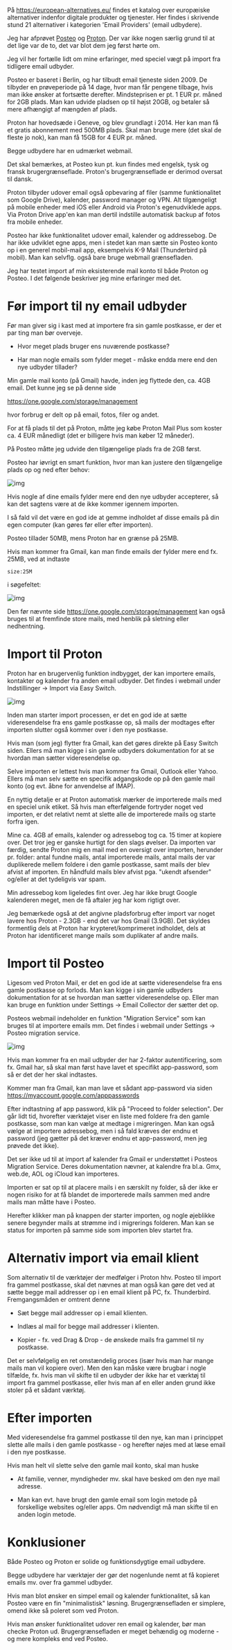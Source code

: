 På <https://european-alternatives.eu/> findes et katalog over europæiske alternativer indenfor digitale produkter og tjenester.
Her findes i skrivende stund 21 alternativer i kategorien 'Email Providers' (email udbydere).

Jeg har afprøvet [Posteo](https://en.wikipedia.org/wiki/Posteo) og [Proton](https://en.wikipedia.org/wiki/Proton_Mail).
Der var ikke nogen særlig grund til at det lige var de to, det var blot dem jeg først hørte om.

Jeg vil her fortælle lidt om mine erfaringer, med speciel vægt på import fra tidligere email udbyder.

Posteo er baseret i Berlin, og har tilbudt email tjeneste siden 2009.
De tilbyder en prøveperiode på 14 dage, hvor man får pengene tilbage, hvis man ikke ønsker at fortsætte derefter.
Mindsteprisen er pt. 1 EUR pr. måned for 2GB plads. Man kan udvide pladsen op til højst 20GB, og betaler så mere afhængigt af mængden af plads.

Proton har hovedsæde i Geneve, og blev grundlagt i 2014.
Her kan man få et gratis abonnement med 500MB plads. Skal man bruge mere (det skal de fleste jo nok), kan man få 15GB for 4 EUR pr. måned.

Begge udbydere har en udmærket webmail.

Det skal bemærkes, at Posteo kun pt. kun findes med engelsk, tysk og fransk brugergrænseflade.
Proton's brugergrænseflade er derimod oversat til dansk.

Proton tilbyder udover email også opbevaring af filer (samme funktionalitet som Google Drive), kalender, password manager og VPN.
Alt tilgængeligt på mobile enheder med iOS eller Android via Proton's egenudviklede apps.
Via Proton Drive app'en kan man dertil indstille automatisk backup af fotos fra mobile enheder.

Posteo har ikke funktionalitet udover email, kalender og addressebog.
De har ikke udviklet egne apps, men i stedet kan man sætte sin Posteo konto op i en
generel mobil-mail app, eksempelvis K-9 Mail (Thunderbird på mobil).
Man kan selvflg. også bare bruge webmail grænsefladen.

Jeg har testet import af min eksisterende mail konto til både Proton og Posteo.
I det følgende beskriver jeg mine erfaringer med det.


# Før import til ny email udbyder

Før man giver sig i kast med at importere fra sin gamle postkasse, er der et par ting man bør overveje.

-   Hvor meget plads bruger ens nuværende postkasse?

-   Har man nogle emails som fylder meget - måske endda mere end den nye udbyder tillader?

Min gamle mail konto (på Gmail) havde, inden jeg flyttede den, ca. 4GB email.
Det kunne jeg se på denne side

<https://one.google.com/storage/management>

hvor forbrug er delt op på email, fotos, filer og andet.

For at få plads til det på Proton, måtte jeg købe Proton Mail Plus som koster ca. 4 EUR månedligt (det er billigere hvis man køber 12 måneder).

På Posteo måtte jeg udvide den tilgængelige plads fra de 2GB først.

Posteo har iøvrigt en smart funktion, hvor man kan justere den tilgængelige plads op og ned efter behov:

![img](./posteo-adjust-space.png)

Hvis nogle af dine emails fylder mere end den nye udbyder accepterer, så kan det sagtens være at de ikke kommer igennem
importen.

I så fald vil det være en god ide at gemme indholdet af disse emails på din egen computer (kan gøres før eller efter importen).

Posteo tillader 50MB, mens Proton har en grænse på 25MB.

Hvis man kommer fra Gmail, kan man finde emails der fylder mere end fx. 25MB, ved at indtaste

`size:25M`

i søgefeltet:

![img](./gmail-search-by-size.png)

Den før nævnte side <https://one.google.com/storage/management> kan også bruges til at fremfinde store mails, med henblik på sletning eller nedhentning.


# Import til Proton

Proton har en brugervenlig funktion indbygget, der kan importere emails, kontakter og kalender fra anden email udbyder.
Det findes i webmail under Indstillinger -> Import via Easy Switch.

![img](proton-easy-switch.png)

Inden man starter import processen, er det en god ide at sætte videresendelse fra ens gamle postkasse op,
så mails der modtages efter importen slutter også kommer over i den nye postkasse.

Hvis man (som jeg) flytter fra Gmail, kan det gøres direkte på Easy Switch siden.
Ellers må man kigge i sin gamle udbyders dokumentation for at se hvordan man sætter videresendelse op.

Selve importen er lettest hvis man kommer fra Gmail, Outlook eller Yahoo.
Ellers må man selv sætte en specifik adgangskode op på den gamle mail konto (og evt. åbne for anvendelse af IMAP).

En nyttig detalje er at Proton automatisk mærker de importerede mails med en speciel unik etiket.
Så hvis man efterfølgende fortryder noget ved importen, er det relativt nemt at slette alle de importerede mails og starte forfra igen.

Mine ca. 4GB af emails, kalender og adressebog tog ca. 15 timer at kopiere over. Det tror jeg er ganske hurtigt for den slags øvelser.
Da importen var færdig, sendte Proton mig en mail med en oversigt over importen, herunder pr. folder: antal fundne mails, antal importerede mails,
antal mails der var duplikerede mellem foldere i den gamle postkasse, samt mails der blev afvist af importen.
En håndfuld mails blev afvist pga. "ukendt afsender" og/eller at det tydeligvis var spam.

Min adressebog kom ligeledes fint over. Jeg har ikke brugt Google kalenderen meget, men de få aftaler jeg har kom rigtigt over.

Jeg bemærkede også at det angivne pladsforbrug efter import var noget lavere hos Proton - 2.3GB - end det var hos Gmail (3.9GB).
Det skyldes formentlig dels at Proton har krypteret/komprimeret indholdet, dels at Proton har identificeret mange mails som duplikater af
andre mails.


# Import til Posteo

Ligesom ved Proton Mail, er det en god ide at sætte videresendelse fra ens gamle postkasse op forlods.
Man kan kigge i sin gamle udbyders dokumentation for at se hvordan man sætter videresendelse op.
Eller man kan bruge en funktion under Settings -> Email Collector der sætter det op.

Posteos webmail indeholder en funktion "Migration Service" som kan bruges til at importere emails mm.
Det findes i webmail under Settings -> Posteo migration service.

![img](posteo-migration-service.png)

Hvis man kommer fra en mail udbyder der har 2-faktor autentificering, som fx. Gmail har, så
skal man først have lavet et specifikt app-password, som så er det der her skal indtastes.

Kommer man fra Gmail, kan man lave et sådant app-password via siden <https://myaccount.google.com/apppasswords>

Efter indtastning af app password, klik på "Proceed to folder selection".
Der går lidt tid, hvorefter værktøjet viser en liste med foldere fra den gamle postkasse, som man
kan vælge at medtage i migreringen.
Man kan også vælge at importere adressebog, men i så fald kræves der endnu et password (jeg gætter på det kræver endnu et
app-password, men jeg prøvede det ikke).

Det ser ikke ud til at import af kalender fra Gmail er understøttet i Posteos Migration Service.
Deres dokumentation nævner, at kalendre fra bl.a. Gmx, web.de, AOL og iCloud kan importeres.

Importen er sat op til at placere mails i en særskilt ny folder, så der ikke er nogen risiko for at få blandet
de importerede mails sammen med andre mails man måtte have i Posteo.

Herefter klikker man på knappen der starter importen, og nogle øjeblikke senere begynder mails at strømme ind i migrerings folderen.
Man kan se status for importen på samme side som importen blev startet fra.


# Alternativ import via email klient

Som alternativ til de værktøjer der medfølger i Proton hhv. Posteo til import fra gammel postkasse, skal det nævnes at man
også kan gøre det ved at sætte begge mail addresser op i en email klient på PC, fx. Thunderbird.
Fremgangsmåden er omtrent denne

-   Sæt begge mail addresser op i email klienten.

-   Indlæs al mail for begge mail addresser i klienten.

-   Kopier - fx. ved Drag & Drop - de ønskede mails fra gammel til ny postkasse.

Det er selvfølgelig en ret omstændelig proces (især hvis man har mange mails man vil kopiere over).
Men den kan måske være brugbar i nogle tilfælde, fx. hvis man vil skifte til en udbyder
der ikke har et værktøj til import fra gammel postkasse, eller hvis man af en eller anden grund ikke stoler på et sådant værktøj.


# Efter importen

Med videresendelse fra gammel postkasse til den nye, kan man i princippet slette alle mails i den gamle postkasse - og herefter
nøjes med at læse email i den nye postkasse.

Hvis man helt vil slette selve den gamle mail konto, skal man huske

-   At familie, venner, myndigheder mv. skal have besked om den nye mail adresse.

-   Man kan evt. have brugt den gamle email som login metode på forskellige websites og/eller apps.
    Om nødvendigt må man skifte til en anden login metode.


# Konklusioner

Både Posteo og Proton er solide og funktionsdygtige email udbydere.

Begge udbydere har værktøjer der gør det nogenlunde nemt at få kopieret emails mv. over fra gammel udbyder.

Hvis man blot ønsker en simpel email og kalender funktionalitet, så kan Posteo være en fin "minimalistisk"
løsning. Brugergrænsefladen er simplere, omend ikke så poleret som ved Proton.

Hvis man ønsker funktionalitet udover ren email og kalender, bør man checke Proton ud.
Brugergrænsefladen er meget behændig og moderne - og mere kompleks end ved Posteo.


